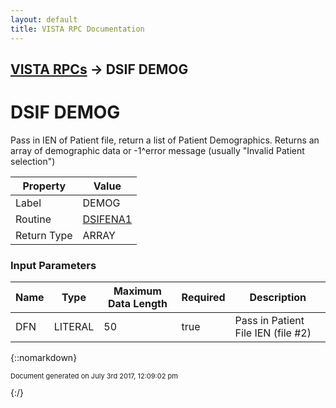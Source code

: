 ```yaml
---
layout: default
title: VISTA RPC Documentation
---
```


## [VISTA RPCs](TableOfContents) &#8594; DSIF DEMOG
# DSIF DEMOG

Pass in IEN of Patient file, return a list of Patient Demographics. Returns an array of demographic data or -1^error message (usually "Invalid Patient selection")

Property | Value
--- | ---
Label | DEMOG
Routine | [DSIFENA1](http://code.osehra.org/dox/Routine_DSIFENA1_source.html)
Return Type | ARRAY


### Input Parameters

Name | Type | Maximum Data Length | Required | Description
--- | --- | --- | --- | ---
DFN | LITERAL | 50 | true | Pass in Patient File IEN (file #2) 



{::nomarkdown} <br/><p style="font-size: 11px">Document generated on July 3rd 2017, 12:09:02 pm</p>{:/}